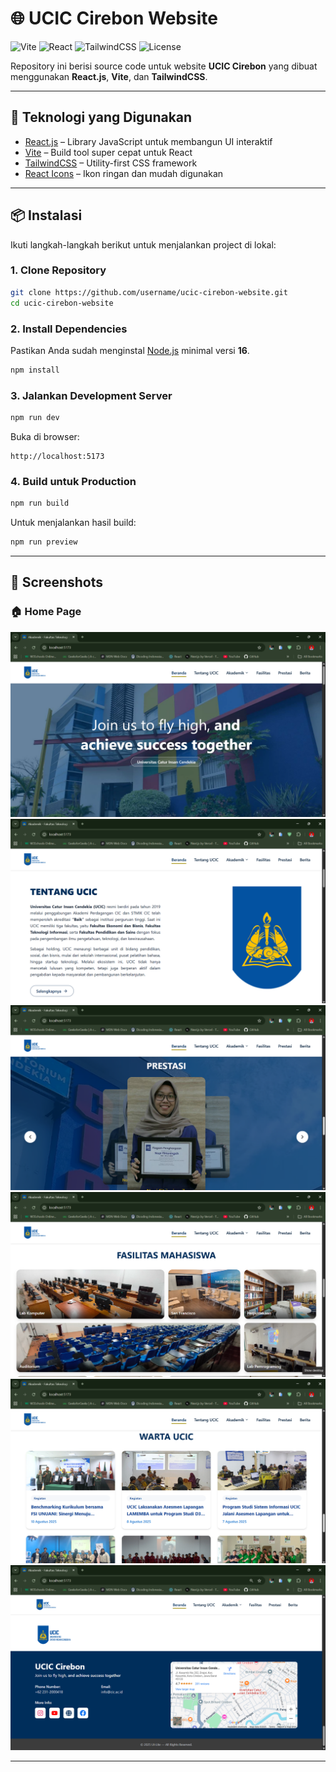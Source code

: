 # 🌐 UCIC Cirebon Website

![Vite](https://img.shields.io/badge/Vite-646CFF?logo=vite&logoColor=white)
![React](https://img.shields.io/badge/React-20232A?logo=react&logoColor=61DAFB)
![TailwindCSS](https://img.shields.io/badge/Tailwind_CSS-38B2AC?logo=tailwind-css&logoColor=white)
![License](https://img.shields.io/badge/license-MIT-green)

Repository ini berisi source code untuk website **UCIC Cirebon** yang dibuat menggunakan **React.js**, **Vite**, dan **TailwindCSS**.

---

## 🚀 Teknologi yang Digunakan

- [React.js](https://react.dev/) – Library JavaScript untuk membangun UI interaktif
- [Vite](https://vitejs.dev/) – Build tool super cepat untuk React
- [TailwindCSS](https://tailwindcss.com/) – Utility-first CSS framework
- [React Icons](https://react-icons.github.io/react-icons/) – Ikon ringan dan mudah digunakan

---

## 📦 Instalasi

Ikuti langkah-langkah berikut untuk menjalankan project di lokal:

### 1. Clone Repository

```bash
git clone https://github.com/username/ucic-cirebon-website.git
cd ucic-cirebon-website
```

### 2. Install Dependencies

Pastikan Anda sudah menginstal [Node.js](https://nodejs.org/) minimal versi **16**.

```bash
npm install
```

### 3. Jalankan Development Server

```bash
npm run dev
```

Buka di browser:

```
http://localhost:5173
```

### 4. Build untuk Production

```bash
npm run build
```

Untuk menjalankan hasil build:

```bash
npm run preview
```

---
## 📸 Screenshots

### 🏠 Home Page
![Hero Section](./screenshots/homePage-hero.png)  
![About Section](./screenshots/homePage-about.png)  
![Prestasi Section](./screenshots/homePage-prestasi.png)  
![Fasilitas Section](./screenshots/homePage-fasilitas.png)  
![Warta Section](./screenshots/homePage-warta.png)  
![Footer](./screenshots/homePage-footer.png)

---

